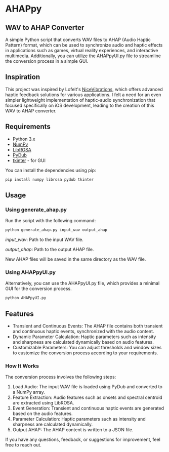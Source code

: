 # AHAPpy
## WAV to AHAP Converter

A simple Python script that converts WAV files to AHAP (Audio Haptic Pattern) format, which can be used to synchronize audio and haptic effects in applications such as games, virtual reality experiences, and interactive multimedia. Additionally, you can utilize the AHAPpyUI.py file to streamline the conversion process in a simple GUI.

## Inspiration

This project was inspired by Lofelt's [NiceVibrations](https://github.com/Lofelt/NiceVibrations), which offers advanced haptic feedback solutions for various applications. I felt a need for an even simpler lightweight implementation of haptic-audio synchronization that focused specifically on iOS development, leading to the creation of this WAV to AHAP converter.

## Requirements
- Python 3.x
- [NumPy](https://numpy.org/)
- [LibROSA](https://librosa.org/)
- [PyDub](https://github.com/jiaaro/pydub)
- [tkinter](https://docs.python.org/3/library/tkinter.html) - for GUI


You can install the dependencies using pip:

```bash
pip install numpy librosa pydub tkinter
```

## Usage
### Using generate_ahap.py

Run the script with the following command:
```bash
python generate_ahap.py input_wav output_ahap
```

*input_wav*: Path to the input WAV file.

*output_ahap*: Path to the output AHAP file.

New AHAP files will be saved in the same directory as the WAV file.

### Using AHAPpyUI.py

Alternatively, you can use the AHAPpyUI.py file, which provides a minimal GUI for the conversion process.
```bash
python AHAPpyUI.py
```

## Features
- Transient and Continuous Events: The AHAP file contains both transient and continuous haptic events, synchronized with the audio content.
- Dynamic Parameter Calculation: Haptic parameters such as intensity and sharpness are calculated dynamically based on audio features.
- Customizable Parameters: You can adjust thresholds and window sizes to customize the conversion process according to your requirements.
  
### How It Works
The conversion process involves the following steps:
1. Load Audio: The input WAV file is loaded using PyDub and converted to a NumPy array.
2. Feature Extraction: Audio features such as onsets and spectral centroid are extracted using LibROSA.
3. Event Generation: Transient and continuous haptic events are generated based on the audio features.
4. Parameter Calculation: Haptic parameters such as intensity and sharpness are calculated dynamically.
5. Output AHAP: The AHAP content is written to a JSON file.

If you have any questions, feedback, or suggestions for improvement, feel free to reach out. 

